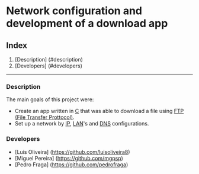 # Network configuration and development of a download app


## Index

1. [Description] (#description)
2. [Developers] (#developers)

***

### Description

The main goals of this project were:
* Create an app written in [C](https://en.wikipedia.org/wiki/C_(programming_language)) that was able to download a file using [FTP (File Transfer Prottocol)](https://en.wikipedia.org/wiki/File_Transfer_Protocol).
* Set up a network by [IP](https://en.wikipedia.org/wiki/IP_address), [LAN](https://en.wikipedia.org/wiki/Local_area_network)'s and [DNS](https://en.wikipedia.org/wiki/Domain_Name_System) configurations.



### Developers

* [Luís Oliveira] (https://github.com/luisoliveira8)
* [Miguel Pereira] (https://github.com/mgpsp)
* [Pedro Fraga] (https://github.com/pedrofraga)
